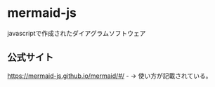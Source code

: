 # mermaid-js

javascriptで作成されたダイアグラムソフトウェア  

## 公式サイト

<https://mermaid-js.github.io/mermaid/#/>
    - → 使い方が記載されている。
